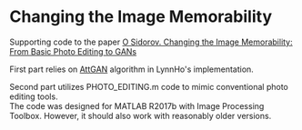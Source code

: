 # Changing the Image Memorability

Supporting code to the paper
[O Sidorov. Changing the Image Memorability: From Basic Photo Editing to GANs](https://arxiv.org/abs/1811.03825)

First part relies on [AttGAN](https://github.com/LynnHo/AttGAN-Tensorflow) algorithm in LynnHo's implementation.

Second part utilizes PHOTO_EDITING.m code to mimic conventional photo editing tools. <br>
The code was designed for MATLAB R2017b with Image Processing Toolbox. However, it should also work with reasonably older versions.
